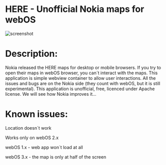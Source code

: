 HERE - Unofficial Nokia maps for webOS
======================================

![screenshot](http://cdn.webosnation.com/sites/webosnation.com/files/imagecache/w320/apps/screenshots/PrewareHere.PNG)

Description:
============

Nokia released the HERE maps for desktop or mobile browsers. If you try to open their maps in webOS browser, you can´t interact with the maps. This application is simple webview container to allow user interactions. All the issues and bugs are on the Nokia side (they count with webOS, but it is still experimental). This application is unofficial, free, licenced under Apache license.
We will see how Nokia improves it...

Known issues:
=============

Location doesn´t work

Works only on webOS 2.x

webOS 1.x - web app won´t load at all

webOS 3.x - the map is only at half of the screen